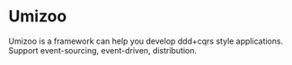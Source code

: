 # Umizoo
Umizoo is a framework can help you develop ddd+cqrs style applications. Support event-sourcing, event-driven, distribution.
